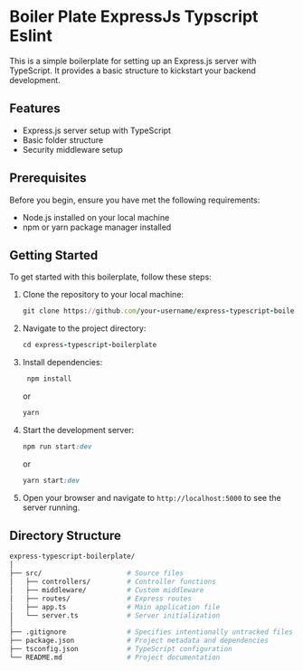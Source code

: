 # Boiler Plate ExpressJs Typscript Eslint
This is a simple boilerplate for setting up an Express.js server with TypeScript. It provides a basic structure to kickstart your backend development.

## Features
-   Express.js server setup with TypeScript
-   Basic folder structure
-   Security middleware setup

## Prerequisites
Before you begin, ensure you have met the following requirements:

-   Node.js installed on your local machine
-   npm or yarn package manager installed

## Getting Started
To get started with this boilerplate, follow these steps:

1.  Clone the repository to your local machine:
   	```ruby
	git clone https://github.com/your-username/express-typescript-boilerplate.
	```
2.  Navigate to the project directory:
   	```ruby
	cd express-typescript-boilerplate
	```
3. Install dependencies:
   ```ruby
    npm install
    ``` 
    
    or
    
    ```ruby
    yarn
    ``` 
4. Start the development server:
     ```ruby
    npm run start:dev
    ``` 
    
    or
    
    ```ruby
    yarn start:dev
    ``` 
    
5.  Open your browser and navigate to `http://localhost:5000` to see the server running.


## Directory Structure
```bash
express-typescript-boilerplate/
│
├── src/                     # Source files
│   ├── controllers/         # Controller functions
│   ├── middleware/          # Custom middleware
│   ├── routes/              # Express routes
│   ├── app.ts               # Main application file
│   └── server.ts            # Server initialization
│
├── .gitignore               # Specifies intentionally untracked files to ignore
├── package.json             # Project metadata and dependencies
├── tsconfig.json            # TypeScript configuration
└── README.md                # Project documentation
```
